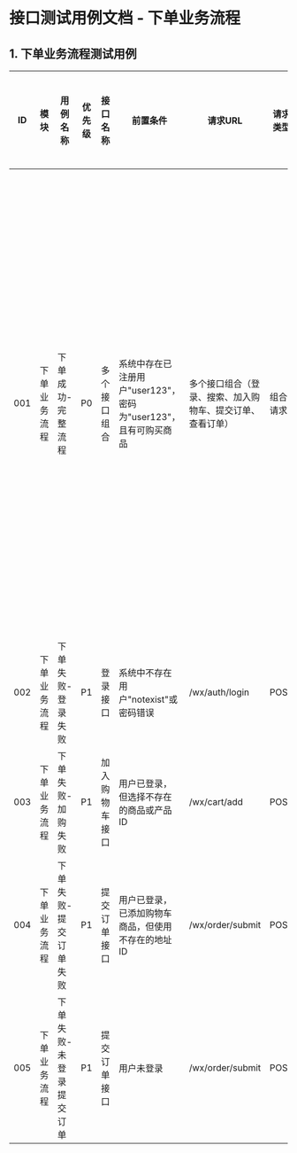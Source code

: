 # 接口测试用例文档 - 下单业务流程

## 1. 下单业务流程测试用例

| ID  | 模块         | 用例名称                | 优先级 | 接口名称       | 前置条件                                                       | 请求URL                                                    | 请求类型 | 请求头                                                                | 请求参数类型 | 请求参数                                                                                                                                                                                                                                                                                                                                                                                                          | 预期响应状态码 | 预期返回数据                                                                                                                                                                                                                                                                                                                                                                                                                                                                                                                                                                                                                                                                                                                                                                                                                                                                                                                                                                                                                                                                         | 实际响应状态码 | 执行结果 | 实际返回结果                                                                                                                                                                                                                                                                                                                                                                                                                                                                                                                                                                                                                                                                                                                                                                                                                                                                                                                                                                                                                                                                                                                                                                                                                                                                                                                                                                                                                                                                                                                                                                                                                                                                                                                                                                                                                                                                                                                                                                                                                                                                                                                                                                                                                                                                                                                                                                                                                                                                                                                                                                                                                                                                                                                                                                                                                                                                                                                                                                                                                                                                                                                                                                                                                                                                                                                                                                                                                                                                                                                                                                                                                                                                                                                                                                                                                                                                                                                                                                                                                                                                                                                                                                                                                                                                                                                                                                                                                                                                                                                                                                                                                                                                                                                                                                                                                                                                                                                                                                                                                                                                                                                                                                                                                                                                                                                                                                                                                                                                                                                                                                                                                                                                                                                                                                                                                                                                                                                                                                                                                                                                                                                                                                                                                                                                                                                                                                                                                                                                                                                                                                                                                                                                                                                                                                                                                                                                                                                                                                                                                                                                                                                                                                                                                                                                                                                                                                                                                                                                                                                                                                                                                                                                                                                                                                                                                                                                                                                                                                                                                                                                                                                                                                                                                                                                                                                                                                                                                                                                                                                                                                                                                                                                                                                                                                                                                                                                                                                                                                                                                                                                                                                                                                                                                                                                                                                                                                                                                                                                                     |
| --- | ------------ | ----------------------- | ------ | -------------- | -------------------------------------------------------------- | ---------------------------------------------------------- | -------- | --------------------------------------------------------------------- | ------------ | ----------------------------------------------------------------------------------------------------------------------------------------------------------------------------------------------------------------------------------------------------------------------------------------------------------------------------------------------------------------------------------------------------------------- | -------------- | ------------------------------------------------------------------------------------------------------------------------------------------------------------------------------------------------------------------------------------------------------------------------------------------------------------------------------------------------------------------------------------------------------------------------------------------------------------------------------------------------------------------------------------------------------------------------------------------------------------------------------------------------------------------------------------------------------------------------------------------------------------------------------------------------------------------------------------------------------------------------------------------------------------------------------------------------------------------------------------------------------------------------------------------------------------------------------------ | -------------- | -------- | ------------------------------------------------------------------------------------------------------------------------------------------------------------------------------------------------------------------------------------------------------------------------------------------------------------------------------------------------------------------------------------------------------------------------------------------------------------------------------------------------------------------------------------------------------------------------------------------------------------------------------------------------------------------------------------------------------------------------------------------------------------------------------------------------------------------------------------------------------------------------------------------------------------------------------------------------------------------------------------------------------------------------------------------------------------------------------------------------------------------------------------------------------------------------------------------------------------------------------------------------------------------------------------------------------------------------------------------------------------------------------------------------------------------------------------------------------------------------------------------------------------------------------------------------------------------------------------------------------------------------------------------------------------------------------------------------------------------------------------------------------------------------------------------------------------------------------------------------------------------------------------------------------------------------------------------------------------------------------------------------------------------------------------------------------------------------------------------------------------------------------------------------------------------------------------------------------------------------------------------------------------------------------------------------------------------------------------------------------------------------------------------------------------------------------------------------------------------------------------------------------------------------------------------------------------------------------------------------------------------------------------------------------------------------------------------------------------------------------------------------------------------------------------------------------------------------------------------------------------------------------------------------------------------------------------------------------------------------------------------------------------------------------------------------------------------------------------------------------------------------------------------------------------------------------------------------------------------------------------------------------------------------------------------------------------------------------------------------------------------------------------------------------------------------------------------------------------------------------------------------------------------------------------------------------------------------------------------------------------------------------------------------------------------------------------------------------------------------------------------------------------------------------------------------------------------------------------------------------------------------------------------------------------------------------------------------------------------------------------------------------------------------------------------------------------------------------------------------------------------------------------------------------------------------------------------------------------------------------------------------------------------------------------------------------------------------------------------------------------------------------------------------------------------------------------------------------------------------------------------------------------------------------------------------------------------------------------------------------------------------------------------------------------------------------------------------------------------------------------------------------------------------------------------------------------------------------------------------------------------------------------------------------------------------------------------------------------------------------------------------------------------------------------------------------------------------------------------------------------------------------------------------------------------------------------------------------------------------------------------------------------------------------------------------------------------------------------------------------------------------------------------------------------------------------------------------------------------------------------------------------------------------------------------------------------------------------------------------------------------------------------------------------------------------------------------------------------------------------------------------------------------------------------------------------------------------------------------------------------------------------------------------------------------------------------------------------------------------------------------------------------------------------------------------------------------------------------------------------------------------------------------------------------------------------------------------------------------------------------------------------------------------------------------------------------------------------------------------------------------------------------------------------------------------------------------------------------------------------------------------------------------------------------------------------------------------------------------------------------------------------------------------------------------------------------------------------------------------------------------------------------------------------------------------------------------------------------------------------------------------------------------------------------------------------------------------------------------------------------------------------------------------------------------------------------------------------------------------------------------------------------------------------------------------------------------------------------------------------------------------------------------------------------------------------------------------------------------------------------------------------------------------------------------------------------------------------------------------------------------------------------------------------------------------------------------------------------------------------------------------------------------------------------------------------------------------------------------------------------------------------------------------------------------------------------------------------------------------------------------------------------------------------------------------------------------------------------------------------------------------------------------------------------------------------------------------------------------------------------------------------------------------------------------------------------------------------------------------------------------------------------------------------------------------------------------------------------------------------------------------------------------------------------------------------------------------------------------------------------------------------------------------------------------------------------------------------------------------------------------------------------------------------------------------------------------------------------------------------------------------------------------------------------------------------------------------------------------------------------------------------------------------------------------------------------------------------------------------------------------------------------------------------------------------------------------------------------------------------------------------------------------------------------------------------------------------------------------------------------------------------------------------------------------------------------------------------------------------------------------------------------------------------------------------------------------------------------------------------------------------ |
| 001 | 下单业务流程 | 下单成功-完整流程       | P0     | 多个接口组合   | 系统中存在已注册用户"user123"，密码为"user123"，且有可购买商品 | 多个接口组合（登录、搜索、加入购物车、提交订单、查看订单） | 组合请求 | Content-Type: application/json `<br>`X-Litemall-Token: [登录后获取] | JSON         | 1. 登录: {"username":"user123","password":"user123"}`<br>`<br />2. 搜索: /wx/goods/list?keyword=母亲节&page=1&limit=10 `<br>`<br />3. 加入购物车: {"goodsId":1181000,"number":1,"productId":2}`<br><br>`4. 提交订单: {"addressId":"2","cartId":"0","couponId":"0","userCouponId":"0","grouponLinkId":0,"grouponRulesId":0,"message":""}`<br>`<br />5. 查看订单: /wx/order/list?showType=0&page=1&limit=10 | 多个接口200    | 1. 登录: {"errno":0,"data":{"userInfo":{"nickName":"user123","avatarUrl":""},"token":"[有效token]"},"errmsg":"成功"}`<br>`2. 搜索: {"errno":0,"data":{"total":1,"pages":1,"limit":10,"page":1,"list":[{"id":1181000,"name":"母亲节礼物-舒适安睡组合",...}],"filterCategoryList":[...]},"errmsg":"成功"}`<br>`3. 商品详情: {"errno":0,"data":{"specificationList":[...],...},"errmsg":"成功"}`<br>`4. 加入购物车: {"errno":0,"data":1,"errmsg":"成功"}`<br>`5. 查看购物车: {"errno":0,"data":{"cartTotal":{...},"cartList":[...]},"errmsg":"成功"}`<br>`6. 选中商品: {"errno":0,"data":{"cartTotal":{...},"cartList":[...]},"errmsg":"成功"}`<br>`7. 添加地址: {"errno":0,"data":2,"errmsg":"成功"}`<br>`8. 结算: {"errno":0,"data":{"actualPrice":1500.00,"checkedGoodsList":[...]},"errmsg":"成功"}`<br>`9. 提交订单: {"errno":0,"data":{"orderId":[新订单ID],"grouponLinkId":0},"errmsg":"成功"}`<br>`10. 查看订单: {"errno":0,"data":{"total":1,"pages":1,"limit":10,"page":1,"list":[{"orderStatusText":"未付款","actualPrice":1500.00,...}]},"errmsg":"成功"} | 多个接口200    | 通过     | 1.登录：{"errno":0,"data":{"userInfo":{"nickName":"user123","avatarUrl":"https://yanxuan.nosdn.127.net/80841d741d7fa3073e0ae27bf487339f.jpg?imageView&quality=90&thumbnail=64x64"},"token":"eyJhbGciOiJIUzI1NiIsInR5cCI6IkpXVCJ9.eyJzdWIiOiJ0aGlzIGlzIGxpdGVtYWxsIHRva2VuIiwiYXVkIjoiTUlOSUFQUCIsImlzcyI6IkxJVEVNQUxMIiwiZXhwIjoxNzYwNDU1MjUwLCJ1c2VySWQiOjEwOCwiaWF0IjoxNzYwNDQ4MDUwfQ.xjC8zpItVQ8LS9O4MMwPpVs7zv5T8naa9eXLd_T4zK8"},"errmsg":"成功"}<br />2.搜索：{"errno":0,"data":{"total":1,"pages":1,"limit":10,"page":1,"list":[{"id":1181000,"name":"母亲节礼物-舒适安睡组合","brief":"安心舒适是最好的礼物","picUrl":"http://yanxuan.nosdn.127.net/1f67b1970ee20fd572b7202da0ff705d.png","isNew":true,"isHot":false,"counterPrice":2618.00,"retailPrice":999.00}],"filterCategoryList":[{"id":1008008,"name":"被枕","keywords":"","desc":"守护你的睡眠时光","pid":1005000,"iconUrl":"http://yanxuan.nosdn.127.net/927bc33f7ae2895dd6c11cf91f5e3228.png","picUrl":"http://yanxuan.nosdn.127.net/b43ef7cececebe6292d2f7f590522e05.png","level":"L2","sortOrder":2,"addTime":"2018-02-01 00:00:00","updateTime":"2018-02-01 00:00:00","deleted":false}]},"errmsg":"成功"}<br />3.加入购物车：{"errno":0,"data":517,"errmsg":"成功"}<br />4.提交订单：{"errno":0,"data":{"orderId":19,"grouponLinkId":0},"errmsg":"成功"}<br />5.查看订单：{"errno":0,"data":{"total":10,"pages":1,"limit":10,"page":1,"list":[{"orderStatusText":"未付款","aftersaleStatus":0,"isGroupin":false,"orderSn":"20251014957381","actualPrice":761580.00,"goodsList":[{"number":472,"picUrl":"quality=90&thumbnail=200x200&imageView","price":1500.00,"id":27,"goodsName":"母亲节礼物-舒适安睡组合","specifications":["1.5m床垫*1+枕头*2","玛瑙红"]},{"number":5,"picUrl":"http://yanxuan.nosdn.127.net/1f67b1970ee20fd572b7202da0ff705d.png","price":999.00,"id":28,"goodsName":"母亲节礼物-舒适安睡组合","specifications":["1.5m床垫*1+枕头*2","浅杏粉"]},{"number":5,"picUrl":"http://yanxuan.nosdn.127.net/36f64a7161b67e7fb8ea45be32ecfa25.png?quality=90&thumbnail=200x200&imageView","price":1000.00,"id":29,"goodsName":"母亲节礼物-舒适安睡组合","specifications":["1.5m床垫*1+枕头*2","烟白灰"]},{"number":5,"picUrl":"http://yanxuan.nosdn.127.net/10022c73fa7aa75c2c0d736e96cc56d5.png?quality=90&thumbnail=200x200&imageView","price":1001.00,"id":30,"goodsName":"母亲节礼物-舒适安睡组合","specifications":["1.8m床垫*1+枕头*2","浅杏粉"]},{"number":5,"picUrl":"quality=90&thumbnail=200x200&imageView","price":2000.00,"id":31,"goodsName":"母亲节礼物-舒适安睡组合","specifications":["1.8m床垫*1+枕头*2","玛瑙红"]},{"number":5,"picUrl":"http://yanxuan.nosdn.127.net/36f64a7161b67e7fb8ea45be32ecfa25.png?quality=90&thumbnail=200x200&imageView","price":3000.00,"id":32,"goodsName":"母亲节礼物-舒适安睡组合","specifications":["1.8m床垫*1+枕头*2","烟白灰"]},{"number":5,"picUrl":"http://yanxuan.nosdn.127.net/8ab2d3287af0cefa2cc539e40600621d.png","price":899.00,"id":33,"goodsName":"母亲节礼物-舒适安睡组合","specifications":["标准"]},{"number":5,"picUrl":"http://yanxuan.nosdn.127.net/66425d1ed50b3968fed27c822fdd32e0.png","price":459.00,"id":34,"goodsName":"母亲节礼物-舒适安睡组合","specifications":["标准"]},{"number":5,"picUrl":"http://yanxuan.nosdn.127.net/8fe022126a2789d970f82853be13a5e6.png","price":659.00,"id":35,"goodsName":"母亲节礼物-舒适安睡组合","specifications":["标准"]},{"number":5,"picUrl":"http://yanxuan.nosdn.127.net/583812520c68ca7995b6fac4c67ae2c7.png","price":699.00,"id":36,"goodsName":"母亲节礼物-舒适安睡组合","specifications":["标准"]}],"id":19,"handleOption":{"cancel":true,"delete":false,"pay":true,"comment":false,"confirm":false,"refund":false,"rebuy":false,"aftersale":false}},{"orderStatusText":"已取消(系统)","aftersaleStatus":0,"isGroupin":false,"orderSn":"20251014402250","actualPrice":37500.00,"goodsList":[{"number":25,"picUrl":"quality=90&thumbnail=200x200&imageView","price":1500.00,"id":26,"goodsName":"母亲节礼物-舒适安睡组合","specifications":["1.5m床垫*1+枕头*2","玛瑙红"]}],"id":18,"handleOption":{"cancel":false,"delete":true,"pay":false,"comment":false,"confirm":false,"refund":false,"rebuy":false,"aftersale":false}},{"orderStatusText":"已取消(系统)","aftersaleStatus":0,"isGroupin":false,"orderSn":"20251014116389","actualPrice":7500.00,"goodsList":[{"number":5,"picUrl":"quality=90&thumbnail=200x200&imageView","price":1500.00,"id":25,"goodsName":"母亲节礼物-舒适安睡组合","specifications":["1.5m床垫*1+枕头*2","玛瑙红"]}],"id":17,"handleOption":{"cancel":false,"delete":true,"pay":false,"comment":false,"confirm":false,"refund":false,"rebuy":false,"aftersale":false}},{"orderStatusText":"已取消(系统)","aftersaleStatus":0,"isGroupin":false,"orderSn":"20251014700107","actualPrice":7500.00,"goodsList":[{"number":5,"picUrl":"quality=90&thumbnail=200x200&imageView","price":1500.00,"id":24,"goodsName":"母亲节礼物-舒适安睡组合","specifications":["1.5m床垫*1+枕头*2","玛瑙红"]}],"id":16,"handleOption":{"cancel":false,"delete":true,"pay":false,"comment":false,"confirm":false,"refund":false,"rebuy":false,"aftersale":false}},{"orderStatusText":"已取消(系统)","aftersaleStatus":0,"isGroupin":false,"orderSn":"20251014669383","actualPrice":22500.00,"goodsList":[{"number":15,"picUrl":"quality=90&thumbnail=200x200&imageView","price":1500.00,"id":23,"goodsName":"母亲节礼物-舒适安睡组合","specifications":["1.5m床垫*1+枕头*2","玛瑙红"]}],"id":15,"handleOption":{"cancel":false,"delete":true,"pay":false,"comment":false,"confirm":false,"refund":false,"rebuy":false,"aftersale":false}},{"orderStatusText":"已取消(系统)","aftersaleStatus":0,"isGroupin":false,"orderSn":"20251014010076","actualPrice":7500.00,"goodsList":[{"number":5,"picUrl":"quality=90&thumbnail=200x200&imageView","price":1500.00,"id":22,"goodsName":"母亲节礼物-舒适安睡组合","specifications":["1.5m床垫*1+枕头*2","玛瑙红"]}],"id":14,"handleOption":{"cancel":false,"delete":true,"pay":false,"comment":false,"confirm":false,"refund":false,"rebuy":false,"aftersale":false}},{"orderStatusText":"已取消(系统)","aftersaleStatus":0,"isGroupin":false,"orderSn":"20251014772985","actualPrice":7500.00,"goodsList":[{"number":5,"picUrl":"quality=90&thumbnail=200x200&imageView","price":1500.00,"id":21,"goodsName":"母亲节礼物-舒适安睡组合","specifications":["1.5m床垫*1+枕头*2","玛瑙红"]}],"id":13,"handleOption":{"cancel":false,"delete":true,"pay":false,"comment":false,"confirm":false,"refund":false,"rebuy":false,"aftersale":false}},{"orderStatusText":"已取消(系统)","aftersaleStatus":0,"isGroupin":false,"orderSn":"20251014440311","actualPrice":352660.00,"goodsList":[{"number":197,"picUrl":"quality=90&thumbnail=200x200&imageView","price":1500.00,"id":13,"goodsName":"母亲节礼物-舒适安睡组合","specifications":["1.5m床垫*1+枕头*2","玛瑙红"]},{"number":10,"picUrl":"http://yanxuan.nosdn.127.net/1f67b1970ee20fd572b7202da0ff705d.png","price":999.00,"id":14,"goodsName":"母亲节礼物-舒适安睡组合","specifications":["1.5m床垫*1+枕头*2","浅杏粉"]},{"number":10,"picUrl":"http://yanxuan.nosdn.127.net/36f64a7161b67e7fb8ea45be32ecfa25.png?quality=90&thumbnail=200x200&imageView","price":1000.00,"id":15,"goodsName":"母亲节礼物-舒适安睡组合","specifications":["1.5m床垫*1+枕头*2","烟白灰"]},{"number":10,"picUrl":"http://yanxuan.nosdn.127.net/10022c73fa7aa75c2c0d736e96cc56d5.png?quality=90&thumbnail=200x200&imageView","price":1001.00,"id":16,"goodsName":"母亲节礼物-舒适安睡组合","specifications":["1.8m床垫*1+枕头*2","浅杏粉"]},{"number":10,"picUrl":"http://yanxuan.nosdn.127.net/8ab2d3287af0cefa2cc539e40600621d.png","price":899.00,"id":17,"goodsName":"母亲节礼物-舒适安睡组合","specifications":["标准"]},{"number":10,"picUrl":"http://yanxuan.nosdn.127.net/66425d1ed50b3968fed27c822fdd32e0.png","price":459.00,"id":18,"goodsName":"母亲节礼物-舒适安睡组合","specifications":["标准"]},{"number":10,"picUrl":"http://yanxuan.nosdn.127.net/8fe022126a2789d970f82853be13a5e6.png","price":659.00,"id":19,"goodsName":"母亲节礼物-舒适安睡组合","specifications":["标准"]},{"number":10,"picUrl":"http://yanxuan.nosdn.127.net/583812520c68ca7995b6fac4c67ae2c7.png","price":699.00,"id":20,"goodsName":"母亲节礼物-舒适安睡组合","specifications":["标准"]}],"id":12,"handleOption":{"cancel":false,"delete":true,"pay":false,"comment":false,"confirm":false,"refund":false,"rebuy":false,"aftersale":false}},{"orderStatusText":"已取消(系统)","aftersaleStatus":0,"isGroupin":false,"orderSn":"20251014117577","actualPrice":15000.00,"goodsList":[{"number":10,"picUrl":"quality=90&thumbnail=200x200&imageView","price":1500.00,"id":12,"goodsName":"母亲节礼物-舒适安睡组合","specifications":["1.5m床垫*1+枕头*2","玛瑙红"]}],"id":11,"handleOption":{"cancel":false,"delete":true,"pay":false,"comment":false,"confirm":false,"refund":false,"rebuy":false,"aftersale":false}},{"orderStatusText":"已取消(系统)","aftersaleStatus":0,"isGroupin":false,"orderSn":"20251014210370","actualPrice":15000.00,"goodsList":[{"number":10,"picUrl":"quality=90&thumbnail=200x200&imageView","price":1500.00,"id":11,"goodsName":"母亲节礼物-舒适安睡组合","specifications":["1.5m床垫*1+枕头*2","玛瑙红"]}],"id":10,"handleOption":{"cancel":false,"delete":true,"pay":false,"comment":false,"confirm":false,"refund":false,"rebuy":false,"aftersale":false}}]},"errmsg":"成功"} |
| 002 | 下单业务流程 | 下单失败-登录失败       | P1     | 登录接口       | 系统中不存在用户"notexist"或密码错误                           | /wx/auth/login                                             | POST     | Content-Type: application/json                                        | JSON         | {"username":"notexist","password":"wrongpassword"}                                                                                                                                                                                                                                                                                                                                                                | 200            | {"errno":[非0错误码],"errmsg":"账号不存在"或"账号密码错误"}                                                                                                                                                                                                                                                                                                                                                                                                                                                                                                                                                                                                                                                                                                                                                                                                                                                                                                                                                                                                                          | 200            | 通过     | {"errno":700,"errmsg":"账号密码不对"}                                                                                                                                                                                                                                                                                                                                                                                                                                                                                                                                                                                                                                                                                                                                                                                                                                                                                                                                                                                                                                                                                                                                                                                                                                                                                                                                                                                                                                                                                                                                                                                                                                                                                                                                                                                                                                                                                                                                                                                                                                                                                                                                                                                                                                                                                                                                                                                                                                                                                                                                                                                                                                                                                                                                                                                                                                                                                                                                                                                                                                                                                                                                                                                                                                                                                                                                                                                                                                                                                                                                                                                                                                                                                                                                                                                                                                                                                                                                                                                                                                                                                                                                                                                                                                                                                                                                                                                                                                                                                                                                                                                                                                                                                                                                                                                                                                                                                                                                                                                                                                                                                                                                                                                                                                                                                                                                                                                                                                                                                                                                                                                                                                                                                                                                                                                                                                                                                                                                                                                                                                                                                                                                                                                                                                                                                                                                                                                                                                                                                                                                                                                                                                                                                                                                                                                                                                                                                                                                                                                                                                                                                                                                                                                                                                                                                                                                                                                                                                                                                                                                                                                                                                                                                                                                                                                                                                                                                                                                                                                                                                                                                                                                                                                                                                                                                                                                                                                                                                                                                                                                                                                                                                                                                                                                                                                                                                                                                                                                                                                                                                                                                                                                                                                                                                                                                                                                                                                                                                                            |
| 003 | 下单业务流程 | 下单失败-加购失败       | P1     | 加入购物车接口 | 用户已登录，但选择不存在的商品或产品ID                         | /wx/cart/add                                               | POST     | Content-Type: application/json `<br>`X-Litemall-Token: [有效token]  | JSON         | {"goodsId":9999999,"number":1,"productId":9999999}                                                                                                                                                                                                                                                                                                                                                                | 200            | {"errno":[非0错误码],"errmsg":"商品不存在"或"产品不存在"}                                                                                                                                                                                                                                                                                                                                                                                                                                                                                                                                                                                                                                                                                                                                                                                                                                                                                                                                                                                                                            | 200            | 不通过   | {"errno":402,"errmsg":"参数值不对"}                                                                                                                                                                                                                                                                                                                                                                                                                                                                                                                                                                                                                                                                                                                                                                                                                                                                                                                                                                                                                                                                                                                                                                                                                                                                                                                                                                                                                                                                                                                                                                                                                                                                                                                                                                                                                                                                                                                                                                                                                                                                                                                                                                                                                                                                                                                                                                                                                                                                                                                                                                                                                                                                                                                                                                                                                                                                                                                                                                                                                                                                                                                                                                                                                                                                                                                                                                                                                                                                                                                                                                                                                                                                                                                                                                                                                                                                                                                                                                                                                                                                                                                                                                                                                                                                                                                                                                                                                                                                                                                                                                                                                                                                                                                                                                                                                                                                                                                                                                                                                                                                                                                                                                                                                                                                                                                                                                                                                                                                                                                                                                                                                                                                                                                                                                                                                                                                                                                                                                                                                                                                                                                                                                                                                                                                                                                                                                                                                                                                                                                                                                                                                                                                                                                                                                                                                                                                                                                                                                                                                                                                                                                                                                                                                                                                                                                                                                                                                                                                                                                                                                                                                                                                                                                                                                                                                                                                                                                                                                                                                                                                                                                                                                                                                                                                                                                                                                                                                                                                                                                                                                                                                                                                                                                                                                                                                                                                                                                                                                                                                                                                                                                                                                                                                                                                                                                                                                                                                                                              |
| 004 | 下单业务流程 | 下单失败-提交订单失败   | P1     | 提交订单接口   | 用户已登录，已添加购物车商品，但使用不存在的地址ID             | /wx/order/submit                                           | POST     | Content-Type: application/json `<br>`X-Litemall-Token: [有效token]  | JSON         | {"addressId":"999","cartId":"0","couponId":"0","userCouponId":"0","grouponLinkId":0,"grouponRulesId":0,"message":""}                                                                                                                                                                                                                                                                                              | 200            | {"errno":[非0错误码],"errmsg":"收货地址不存在"}                                                                                                                                                                                                                                                                                                                                                                                                                                                                                                                                                                                                                                                                                                                                                                                                                                                                                                                                                                                                                                      | 200            | 不通过   | {"errno":401,"errmsg":"参数不对"}                                                                                                                                                                                                                                                                                                                                                                                                                                                                                                                                                                                                                                                                                                                                                                                                                                                                                                                                                                                                                                                                                                                                                                                                                                                                                                                                                                                                                                                                                                                                                                                                                                                                                                                                                                                                                                                                                                                                                                                                                                                                                                                                                                                                                                                                                                                                                                                                                                                                                                                                                                                                                                                                                                                                                                                                                                                                                                                                                                                                                                                                                                                                                                                                                                                                                                                                                                                                                                                                                                                                                                                                                                                                                                                                                                                                                                                                                                                                                                                                                                                                                                                                                                                                                                                                                                                                                                                                                                                                                                                                                                                                                                                                                                                                                                                                                                                                                                                                                                                                                                                                                                                                                                                                                                                                                                                                                                                                                                                                                                                                                                                                                                                                                                                                                                                                                                                                                                                                                                                                                                                                                                                                                                                                                                                                                                                                                                                                                                                                                                                                                                                                                                                                                                                                                                                                                                                                                                                                                                                                                                                                                                                                                                                                                                                                                                                                                                                                                                                                                                                                                                                                                                                                                                                                                                                                                                                                                                                                                                                                                                                                                                                                                                                                                                                                                                                                                                                                                                                                                                                                                                                                                                                                                                                                                                                                                                                                                                                                                                                                                                                                                                                                                                                                                                                                                                                                                                                                                                                                |
| 005 | 下单业务流程 | 下单失败-未登录提交订单 | P1     | 提交订单接口   | 用户未登录                                                     | /wx/order/submit                                           | POST     | Content-Type: application/json                                        | JSON         | {"addressId":"2","cartId":"0","couponId":"0","userCouponId":"0","grouponLinkId":0,"grouponRulesId":0,"message":""}                                                                                                                                                                                                                                                                                                | 200            | {"errno":[非0错误码],"errmsg":"请先登录"}                                                                                                                                                                                                                                                                                                                                                                                                                                                                                                                                                                                                                                                                                                                                                                                                                                                                                                                                                                                                                                            | 200            | 通过     | {"errno":501,"errmsg":"请登录"}                                                                                                                                                                                                                                                                                                                                                                                                                                                                                                                                                                                                                                                                                                                                                                                                                                                                                                                                                                                                                                                                                                                                                                                                                                                                                                                                                                                                                                                                                                                                                                                                                                                                                                                                                                                                                                                                                                                                                                                                                                                                                                                                                                                                                                                                                                                                                                                                                                                                                                                                                                                                                                                                                                                                                                                                                                                                                                                                                                                                                                                                                                                                                                                                                                                                                                                                                                                                                                                                                                                                                                                                                                                                                                                                                                                                                                                                                                                                                                                                                                                                                                                                                                                                                                                                                                                                                                                                                                                                                                                                                                                                                                                                                                                                                                                                                                                                                                                                                                                                                                                                                                                                                                                                                                                                                                                                                                                                                                                                                                                                                                                                                                                                                                                                                                                                                                                                                                                                                                                                                                                                                                                                                                                                                                                                                                                                                                                                                                                                                                                                                                                                                                                                                                                                                                                                                                                                                                                                                                                                                                                                                                                                                                                                                                                                                                                                                                                                                                                                                                                                                                                                                                                                                                                                                                                                                                                                                                                                                                                                                                                                                                                                                                                                                                                                                                                                                                                                                                                                                                                                                                                                                                                                                                                                                                                                                                                                                                                                                                                                                                                                                                                                                                                                                                                                                                                                                                                                                                                                  |
